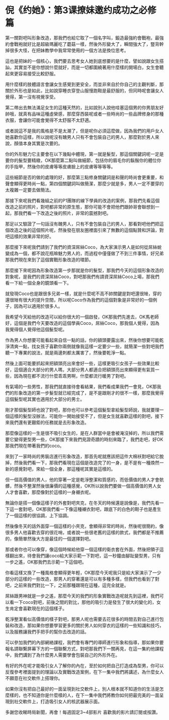 # 倪《约她》：第3课撩妹邀约成功之必修篇

第一關對吧叫形象改造，那我們也給它取了一個名字叫，鍛造最強約會戰袍，最強約會戰袍就好比是超級瑪麗吃了蘑菇一樣，然後外形變大了，瞬間強大了，豎背幹掉很多大怪，在把妹教學中我常常使用的一個方法是換位思考。

這也是把妹的一個核心，我們要去思考女人她到底想要的是什麼，譬如說跟女生搭訕，其實並不是你想說什麼就好，而是一切都圍繞著用什麼樣的開場白，女生會聽起來更容易接受比較舒服。

用什麼樣的肢體語言會讓女生感覺到更安全，而並非來自於你自己的主觀判斷，那關於外形也是如此，比如說穿睡衣穿登山服慢跑鞋是最舒服的，但同時呢會讓女人覺得，第一沒有視覺享受。

第二帶出去無法滿足女生的這種天然的，比如說別人說他哇塞這個男的你男朋友好帥哦，就真有品味這種虛榮感，那麼穿西裝呢或者一些時尚的一些品牌修身的那種衣服，會讓你可能會覺得不太舒服不太舒適。

或者說這不是我的風格是不是太潮了，但是呢你必須這麼做，因為我們的用戶女人她喜歡你這樣，所以說呢沒有醜男人只有不會包裝自己的男人，那麼對於男人來說，顏值本身其實是次要的。

你的外形魅力它主要會在以下幾點中體現，第一就是髮型，那這個關鍵詞呢一定是要你的髮型要精緻，OK那麼第二點叫做細節，包括你的眉毛你的鬍鬚你的體位你的手指甲，然後你的皮膚等等皮膚臉上的皮膚等等等等。

這些細節是否的做的處理的好，那麼第三點修身關鍵詞是和聲的時尚會更重要，和聲會顯得更時尚一點，第四個關鍵詞叫做簡潔，那麼少就是多，男人一定不要穿的太複雜一定要去做簡法。

那接下來呢我們看幾組之前的P1團隊的線下學員的改造的案例，那我們先看這個改造之前的照片，對吧都非常的原生態，那你可能不會把他們跟帥哥會聯想到一起，那我們看一下改造之後的照片，非常的震撼對吧。

那足以又驗證了一句話沒有醜男人，只有不會包裝自己的男人，那看對吧他們把這個改造之後的這個照片呢，然後發在朋友圈裡面引來了無數的這個點贊和評論，對吧這樣的效果非常的好。

那麼接下來呢我們請到了我們的資深屌絲Coco，為大家演示男人是如何從屌絲蛻變成為一個，都不說花瓶嘛魅力男人的，而過程中僅僅做了不到三件事情，好兄弟那我們現在來到了這個實戰形象改造的環節。

那麼接下來呢因為形象改造第一步那就是你的髮型，那我們今天的這個形象改造的對象呢，是我們的資深屌絲Coco，對吧那我們有請資深屌絲Coco上場，那我們看一下給一個全身的鏡頭看一下。

就發現Coco也是跟很多兄弟一樣，就是什麼呢不高不帥關鍵是對吧還很矬，穿的還很矬有很大的提升空間，所以呢Coco作為我們的這個對象是非常好的一個例子，因為可以適用於很多人。

我希望今天給他的改造可以給你很大的一個啟發，OK那我們先進去，OK馬老師好，這個是我們今天要改造的這個學員Coco，屌絲Coco，那我個人覺得，因為我覺得個人覺得他這個髮型呢。

作為男人你想要可能看起來自信一點的話，你的額頭要露出來，然後你想要可能乾淨清爽一點，找女孩子喜歡你兩側就像我這樣一定要少一些，就簡潔一些對吧我們聽一下專業的說法，就是兩邊刺都太厲害了，然後要乾淨一點。

然後上面可能要抓起來把額頭亮出來會好一些，這樣更吸引女孩子一些效果比較好，這個適合大部分的男人嗎，大部分男人都適合把額頭亮出來顯得更有氣質一些，因為現在都不流行什麼乖乖男啊，什麼都流行暖男了對吧。

有氣場的一些男性，那我們就直接待會看結果，我們看成果我們一會見，OK那我們的形象改造的第一步髮型就已經完成了，是不是跟剛才的很不一樣，那麼我覺得這個髮型呢其實也適用於大部分的男士。

剛才那個髮型師也說了對吧，那你也可以參考這個髮型拿給髮型師說，我就要理一個這樣的髮型沒辦法，可能你一開始接受不了，但是女生就喜歡這樣的對吧，接下來我們還有更艱鉅的任務就是去形象改造。

那麼像這樣的一生是很不吸引女生的，是在人群當中是會被淹沒掉的，所以我們需要它變得更型男一些，OK那接下來我們見證奇蹟的時刻來臨了，我們走吧，好OK那我們現在帶著我們的coco。

來到了一家時尚的男裝店進行形象改造，那首先呢就應該把這件大棉袄對吧給它脫掉，然後我們看一下，那我們看現在這個是改造完了的一身，是不是有一種煥然一新的感覺對吧，來給一個全身，那這種呢其實是這樣的。

但一個高價值的男人，他的穿著一定是乾淨整潔和質感的，而低價值的男人才會骯髒，然後不整潔然後很廉價的這種感覺，OK所以說我們要做一個高價值的男人女人才會喜歡，那麼像對於這樣的一身襯衣呢。

無論你是搭一個像這樣子的外套對吧夾克，在冬天的時候還是說像是，我們先看一下這一套對吧，OK那我們看一下像這種襯衣對吧，跟底下的白色的鞋子也是產生了一個這樣的很協調，上下協調。

然後像冬天的話外面穿一個這樣的小夾克，會顯得非常的時尚，然後呢很簡約，像很多男人他喜歡去穿的很花哨，或者說一些很老舊的這樣的款式，我們都是不推薦的，像簡單然後大方是最佳的一個選擇對吧。

那或者你也可以像穿，像這個時候給他穿一個這樣的衛衣套在外面，然後把領子這樣翻出來，待會我們讓coco給大家示範一下對吧，這一秒鐘由腳趾變型男，只有一步之遙，OK那我們去示範一下這個吧。

你看這樣又換了一種風格會顯得更年輕，OK那麼今天呢我只是給大家演示了一少部分的這樣的一些改造，那男人的穿著還是可以有多種多樣，但我們也看到了對吧，之前來我們對比一下，之前那種跟現在這種，這完全就是。

屌絲跟男神就是一步之遙，那麼今天的我們的形象實戰改造呢就先到這裡，我們可以看一下coco對吧，前後之間的對比，那他的吸引力是發生了很大的變化的，女生肯定會喜歡現在的這個樣子。

乾淨整潔看似高價值的樣子對吧，那男人呢也需要去花很多的時間去對自己進行包裝和改造，那如果你想要學習更多的關於男人如何穿衣的這樣的一些知識和技巧，以及服務讓我們手把手的幫你去改造的話。

可以參加我們的內部網絡課程，我們會有專門的導師進行形象和指導，那如果你要報名請聯繫屏幕下方的一個聯繫方式，對吧那我們下一關再見，在這一集約他課程中，我們講到了為什麼男人需要學會包裝自己的外形外在。

有好的外在呢才能吸引女人了解你的內在，至於如何把自己打造成為型男，你可以反復參考裡面提到的理論以及實戰改造案例，在下一集中我們將講述，為什麼女人不願意在社交軟件上搭理你。

如果你沒有把自己最好的一面呈現到社交軟件上，別人根本就不知道你的生活是怎麼樣的，也不知道你是什麼樣的人，在下一集中我們將教你如何把最完美的一面呈現到社交軟件上，打造吸引女人的核武器展示面。

多謝您收睇時局新聞，再會！每週固定3~4部影片 喜歡我的影片請訂閱或按讚。
